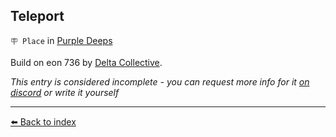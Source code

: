 ## Teleport

`🪧 Place` in [Purple Deeps](../refs/purple_deeps.md)

Build on eon 736 by [Delta Collective](../refs/delta_collective.md).

_This entry is considered incomplete - you can request more info for it [on discord](<https://discord.com/channels/562910943848169472/1173922660489633802>) or write it yourself_


----------
[⬅️ Back to index](/#c980_s)